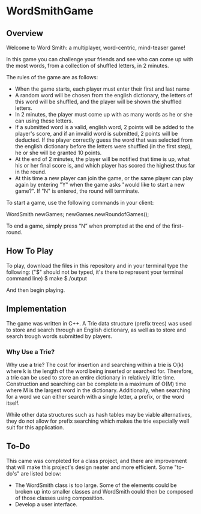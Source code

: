 # WordSmithGame

## Overview

Welcome to Word Smith: a multiplayer, word-centric, mind-teaser game!

In this game you can challenge your friends and see who can come up with the most words,
from a collection of shuffled letters, in 2 minutes.

The rules of the game are as follows:
- When the game starts, each player must enter their first and last name
- A random word will be chosen from the english dictionary, the letters of this word will
be shuffled, and the player will be shown the shuffled letters.
- In 2 minutes, the player must come up with as many words as he or she can using these
letters.
- If a submitted word is a valid, english word, 2 points will be added to the player's
score, and if an invalid word is submitted, 2 points will be deducted. If the player
correctly guess the word that was selected from the english dictionary before the letters
were shuffled (in the first step), he or she will be granted 10 points.
- At the end of 2 minutes, the player will be notified that time is up, what his or her
final score is, and which player has scored the highest thus far in the round.
-  At this time a new player can join the game, or the same player can play again by
entering "Y" when the game asks "would like to start a new game?".  If "N" is entered,
the round will terminate.

To start a game, use the following commands in your client:

WordSmith newGames; newGames.newRoundofGames();

To end a game, simply press “N” when prompted at the end of the first-round.


## How To Play

To play, download the files in this repository and in your terminal type the following:
("$" should not be typed, it's there to represent your terminal command line)
$ make
$./output

And then begin playing.

## Implementation
The game was written in C++. A Trie data structure (prefix trees) was
used to store and search through an English dictionary, as well as to store and search
trough words submitted by players.


### Why Use a Trie?

Why use a trie? The cost for insertion and searching within a trie is O(k) where k is the
length of the word being inserted or searched for. Therefore, a trie can be used to store
an entire dictionary in relatively little time. Construction and searching can be complete
in a maximum of O(M) time where M is the largest word in the dictionary. Additionally,
when searching for a word we can either search with a single letter, a prefix, or the word
itself.

While other data structures such as hash tables may be viable alternatives, they do not
allow for prefix searching which makes the trie especially well suit for this application.

## To-Do

This came was completed for a class project, and there are improvement that will make this
project's design neater and more efficient. Some "to-do's" are listed below:

* The WordSmith class is too large. Some of the elements could be broken up into smaller classes 
and WordSmith could then be composed of those classes using composition. 
* Develop a user interface.
